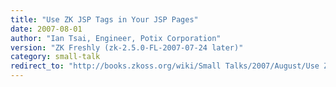 ```yaml
---
title: "Use ZK JSP Tags in Your JSP Pages"
date: 2007-08-01
author: "Ian Tsai, Engineer, Potix Corporation"
version: "ZK Freshly (zk-2.5.0-FL-2007-07-24 later)"
category: small-talk
redirect_to: "http://books.zkoss.org/wiki/Small Talks/2007/August/Use ZK JSP Tags in Your JSP Pages"
---
```

